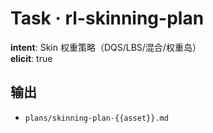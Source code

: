 # Task · rl-skinning-plan

**intent**: Skin 权重策略（DQS/LBS/混合/权重岛）  
**elicit**: true

## 输出

- `plans/skinning-plan-{{asset}}.md`
